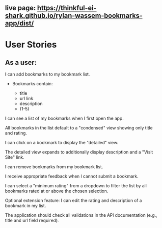 ## live page: https://thinkful-ei-shark.github.io/rylan-wassem-bookmarks-app/dist/

# User Stories

## As a user:

I can add bookmarks to my bookmark list. 

* Bookmarks contain:

    * title
    * url link
    * description
    *  (1-5)

I can see a list of my bookmarks when I first open the app.

All bookmarks in the list default to a "condensed" view showing only title and rating.

I can click on a bookmark to display the "detailed" view.

The detailed view expands to additionally display description and a "Visit Site" link.

I can remove bookmarks from my bookmark list.

I receive appropriate feedback when I cannot submit a bookmark.

I can select a "minimum rating" from a dropdown to filter the list by all bookmarks rated at or above the chosen selection.

Optional extension feature: I can edit the rating and description of a bookmark in my list.

The application should check all validations in the API documentation (e.g., title and url field required).
